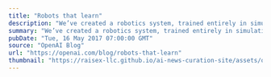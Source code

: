```yaml
---
title: "Robots that learn"
description: "We’ve created a robotics system, trained entirely in simulation and deployed on a physical robot, which can learn a new task after seeing it done once."
summary: "We’ve created a robotics system, trained entirely in simulation and deployed on a physical robot, which can learn a new task after seeing it done once."
pubDate: "Tue, 16 May 2017 07:00:00 GMT"
source: "OpenAI Blog"
url: "https://openai.com/blog/robots-that-learn"
thumbnail: "https://raisex-llc.github.io/ai-news-curation-site/assets/openai_logo.png"
---
```


